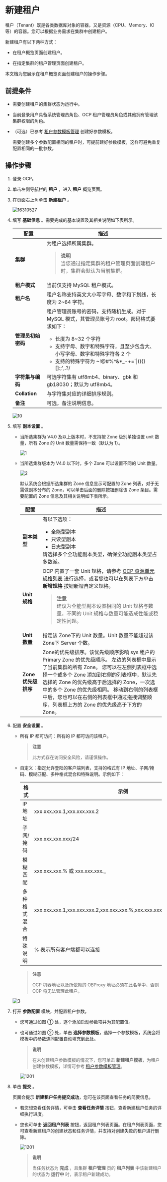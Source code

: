 # 新建租户

租户（Tenant）既是各类数据库对象的容器，又是资源（CPU、Memory、IO 等）的容器。您可以根据业务需求在集群中创建租户。

新建租户有以下两种方式：

* 在租户概览页面创建租户。

* 在指定集群的租户管理页面创建租户。

本文档为您展示在租户概览页面创建租户的操作步骤。

## 前提条件

* 需要创建租户的集群状态为运行中。

* 当前登录用户具备系统管理员角色、OCP 租户管理员角色或其他拥有管理该集群权限的角色。

* （可选）已参考 [租户参数模板管理](../15.tenant-parameter-template-management.md) 创建好参数模板。

  需要创建多个参数配置相同的租户时，可提前建好参数模板，这样可避免重复配置相同的一批参数。
  
## 操作步骤

1. 登录 OCP。

2. 单击左侧导航栏的 **租户** ，进入 **租户** 概览页面。

3. 在页面右上角单击 **新建租户** 。

   ![16310527](https://obbusiness-private.oss-cn-shanghai.aliyuncs.com/doc/img/ocp/401/%E6%96%B0%E5%BB%BA%E7%A7%9F%E6%88%B71.png)

4. 填写 **基础信息** 。需要完成的基本设置及其相关说明如下表所示。

   |    **配置**     | **描述** |
   |---------------|---|
   | **集群**        | 为租户选择所属集群。<blockquote>**说明**</br>当您通过指定集群的租户管理页面创建租户时，集群会默认为当前集群。</blockquote> |
   | **租户模式**      | 当前仅支持 MySQL 租户模式。 |
   | **租户名**       | 租户名称支持英文大小写字母、数字和下划线，长度为 2\~64 字符。 |
   | **管理员初始密码**   | 租户管理员账号的密码，支持随机生成。对于 MySQL 模式，其管理员账号为 root。密码格式要求如下：<ul><li>长度为 8\~32 个字符</li><li>支持字母、数字和特殊字符，且至少包含大、小写字母、数字和特殊字符各 2 个</li><li>支持的特殊字符为 \~!@#%\^\&\*_-+=\`\|(){}\[\]:;',.?/ </li> </ul>|
   | **字符集与编码**    | 可选字符集有 utf8mb4、binary、gbk 和 gb18030；默认为 utf8mb4。   |
   | **Collation** | 与字符集对应的详细排序规则。 |
   | **备注**        | 可选，备注说明信息。 |

   ![10](https://obbusiness-private.oss-cn-shanghai.aliyuncs.com/doc/img/ocp/403-ce/%E6%96%B0%E5%BB%BA%E7%A7%9F%E6%88%B7%E5%9F%BA%E7%A1%80%E4%BF%A1%E6%81%AF.png)

5. 填写 **副本设置** 。

   * 当所选集群为 V4.0 及以上版本时，不支持按 Zone 级别单独设置 unit 数量，所有 Zone 的 Unit 数量需保持一致（默认为 1）。
  
      ![1](https://obbusiness-private.oss-cn-shanghai.aliyuncs.com/doc/img/ocp/%E5%89%AF%E6%9C%AC%E8%AE%BE%E7%BD%AE3.png)

   * 当所选集群版本为 V4.0 以下时，多个 Zone 可以设置不同的 Unit 数量。

      ![2](https://obbusiness-private.oss-cn-shanghai.aliyuncs.com/doc/img/ocp/%E5%89%AF%E6%9C%AC%E8%AE%BE%E7%BD%AE4.png)

      默认系统会根据所选集群的 Zone 信息显示可配置的 Zone 列表，对于无需做副本分布的 Zone，可以单击后面的删除按钮删除该 Zone 条目。需要配置的 Zone 信息及其相关说明如下表所示。

      |     **配置**     |  **描述**    |
      |----------------|------|
      | **副本类型**       | 有以下选项： <ul><li>全能型副本</li><li> 只读型副本   </li><li> 日志型副本</li></ul>    请选择多个全功能副本类型，确保全功能副本类型占多数派。  |
      | **Unit 规格**    | OCP 内置了一套 Unit 规格，请参考 [OCP 资源单元规格列表](../../13.appendix-2/3.ocp-resource-unit-specifications.md) 进行选择，或者您也可以在列表下方单击 **新增规格** 按钮新增自定义规格。   <blockquote>**注意**</br>建议为全能型副本设置相同的 Unit 规格与数量，不同的 Unit 规格与数量可能造成性能或稳定性问题。</blockquote>  |
      | **Unit 数量**    | 指定该 Zone下的 Unit 数量。Unit 数量不能超过该 Zone下 Server 个数。     |
      | **Zone 优先级排序** | Zone的优先级排序。该优先级顺序影响 sys 租户的 Primary Zone 的优先级顺序。 左边的列表框中显示了当前集群的所有 Zone。 您可以在左侧列表框中选择一个或多个 Zone 添加到右侧的列表框中，默认先选择的 Zone 的优先级高于后选择的 Zone，一次选中的多个 Zone 的优先级相同。 移动到右侧的列表框中后，您也可以在右侧的列表框中通过拖拽调整顺序，列表框上方的 Zone 的优先级高于下方的 Zone。 |

6. 配置 **安全设置** 。

   * 所有 IP 都可访问：所有的 IP 都可访问该租户。

      > **注意**
      >
      > 此方式存在访问安全风险，请谨慎操作。

   * 自定义：指定允许登陆的客户端列表，支持的格式有 IP 地址、子网/掩码、模糊匹配、多种格式混合和特殊说明。示例如下：

     |   格式   |     示例     |
     |--------|-------|
     | IP 地址   | xxx.xxx.xxx.1,xxx.xxx.xxx.2    |
     | 子网/掩码  | xxx.xxx.xxx.xxx/24     |
     | 模糊匹配   | xxx.xxx.xxx.% 或 xxx.xxx.xxx._   |
     | 多种格式混合 | xxx.xxx.xxx.1,xxx.xxx.xxx.2,xxx.xxx.xxx.%,xxx.xxx.xxx._,xxx.xxx.xxx.xxx/24 |
     | 特殊说明   | % 表示所有客户端都可以连接      |

      > **注意**
      >
      > OCP 机器地址以及所依赖的 OBProxy 地址必须在此名单中，否则 OCP 将无法管理此租户。

   ![3](https://obbusiness-private.oss-cn-shanghai.aliyuncs.com/doc/img/ocp/401/%E5%AE%89%E5%85%A8%E8%AE%BE%E7%BD%AE1.png)

7. 打开 **参数配置** 模块，并配置租户参数。

    * 您可通过如图 ① 处，逐个添加启动参数项并为其配置值。

    * 也可通过如图 ② 处，单击 **选择参数模板**，选择一个参数模板，系统会将模板中的参数连同配置自动填充到此处。

      > **说明**
      >
      > 在未创建租户参数模板的情况下，您可单击 **新建租户模板**，为租户创建参数模板，详情可参考 [租户参数模板管理](../15.tenant-parameter-template-management.md)。

       ![1201](https://obbusiness-private.oss-cn-shanghai.aliyuncs.com/doc/img/ocp/401/%E7%A7%9F%E6%88%B7%E5%8F%82%E6%95%B0%E6%A8%A1%E6%9D%BF1.png)

8. 单击 **提交** 。

    页面会提示 **新建租户任务提交成功**，您可在该页面查看任务的简要信息。

    * 若您想查看任务详情，可单击 **查看任务详情** 按钮，查看新建租户任务的详细执行进度。
    * 您也可单击 **返回租户列表** 按钮，返回租户列表页面。在租户列表页面，您可查看新建租户的创建状态和任务详情，并支持对创建失败的租户进行删除。

      ![1201](https://obbusiness-private.oss-cn-shanghai.aliyuncs.com/doc/img/ocp/%E5%88%9B%E5%BB%BA%E7%A7%9F%E6%88%B7%E4%BB%BB%E5%8A%A1%E6%8F%90%E4%BA%A4%E6%88%90%E5%8A%9F.png)

      > **说明**
      >
      > 当任务状态为 **完成** ，且集群 **租户管理** 页的 **租户列表** 中该新建租户的状态为 **运行中** 时，表示租户新建成功。
